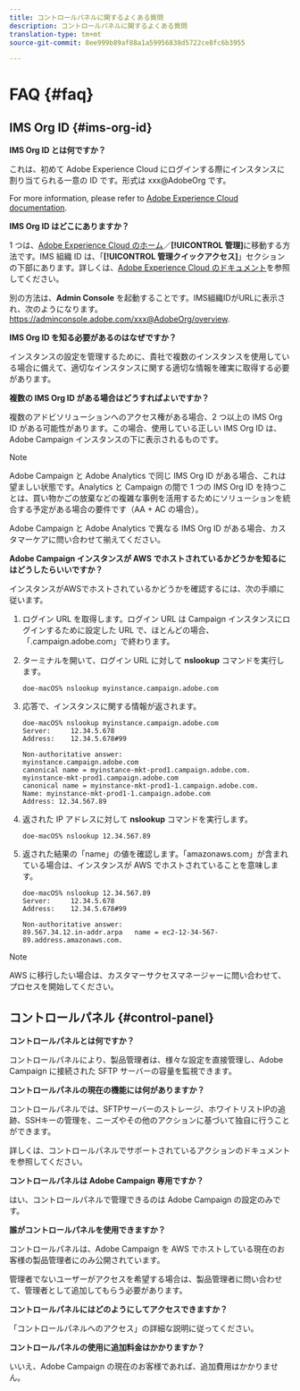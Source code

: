 ```yaml
---
title: コントロールパネルに関するよくある質問
description: コントロールパネルに関するよくある質問
translation-type: tm+mt
source-git-commit: 8ee999b89af88a1a59956838d5722ce8fc6b3955

---
```



# FAQ {#faq}

## IMS Org ID {#ims-org-id}

**IMS Org ID とは何ですか？**

これは、初めて Adobe Experience Cloud にログインする際にインスタンスに割り当てられる一意の ID です。形式は xxx@AdobeOrg です。

For more information, please refer to [Adobe Experience Cloud documentation](https://marketing.adobe.com/resources/help/en_US/mcloud/organizations.html).

**IMS Org ID はどこにありますか？**


1 つは、[Adobe Experience Cloud のホーム](https://exc-login.experiencecloud.adobe.com/exc-content/login.html?prefixtenantid=amc)／**[!UICONTROL 管理]**&#x200B;に移動する方法です。IMS 組織 ID は、「**[!UICONTROL 管理クイックアクセス]**」セクションの下部にあります。詳しくは、[Adobe Experience Cloud のドキュメント](https://marketing.adobe.com/resources/help/en_US/mcloud/organizations.html)を参照してください。

別の方法は、**Admin Console** を起動することです。IMS組織IDがURLに表示され、次のようになります。https://adminconsole.adobe.com/xxx@AdobeOrg/overview.

**IMS Org ID を知る必要があるのはなぜですか？**


インスタンスの設定を管理するために、貴社で複数のインスタンスを使用している場合に備えて、適切なインスタンスに関する適切な情報を確実に取得する必要があります。

**複数の IMS Org ID がある場合はどうすればよいですか？**

複数のアドビソリューションへのアクセス権がある場合、2 つ以上の IMS Org ID がある可能性があります。この場合、使用している正しい IMS Org ID は、Adobe Campaign インスタンスの下に表示されるものです。

>[!NOTE]
>
>Adobe Campaign と Adobe Analytics で同じ IMS Org ID がある場合、これは望ましい状態です。Analytics と Campaign の間で 1 つの IMS Org ID を持つことは、買い物かごの放棄などの複雑な事例を活用するためにソリューションを統合する予定がある場合の要件です（AA + AC の場合）。
>
>Adobe Campaign と Adobe Analytics で異なる IMS Org ID がある場合、カスタマーケアに問い合わせて揃えてください。

**Adobe Campaign インスタンスが AWS でホストされているかどうかを知るにはどうしたらいいですか？**

インスタンスがAWSでホストされているかどうかを確認するには、次の手順に従います。

1. ログイン URL を取得します。ログイン URL は Campaign インスタンスにログインするために設定した URL で、ほとんどの場合、「.campaign.adobe.com」で終わります。
1. ターミナルを開いて、ログイン URL に対して **nslookup** コマンドを実行します。

   `doe-macOS% nslookup myinstance.campaign.adobe.com`

1. 応答で、インスタンスに関する情報が返されます。

   ```
   doe-macOS% nslookup myinstance.campaign.adobe.com
   Server:     12.34.5.678
   Address:    12.34.5.678#99
   
   Non-authoritative answer:
   myinstance.campaign.adobe.com
   canonical name = myinstance-mkt-prod1.campaign.adobe.com.
   myinstance-mkt-prod1.campaign.adobe.com
   canonical name = myinstance-mkt-prod1-1.campaign.adobe.com.
   Name: myinstance-mkt-prod1-1.campaign.adobe.com
   Address: 12.34.567.89
   ```

1. 返された IP アドレスに対して **nslookup** コマンドを実行します。

   `doe-macOS% nslookup 12.34.567.89`

1. 返された結果の「name」の値を確認します。「amazonaws.com」が含まれている場合は、インスタンスが AWS でホストされていることを意味します。

   ```
   doe-macOS% nslookup 12.34.567.89
   Server:     12.34.5.678
   Address:    12.34.5.678#99
   
   Non-authoritative answer:
   89.567.34.12.in-addr.arpa   name = ec2-12-34-567-89.address.amazonaws.com.
   ```

>[!NOTE]
>
>AWS に移行したい場合は、カスタマーサクセスマネージャーに問い合わせて、プロセスを開始してください。

## コントロールパネル {#control-panel}

**コントロールパネルとは何ですか？**

コントロールパネルにより、製品管理者は、様々な設定を直接管理し、Adobe Campaign に接続された SFTP サーバーの容量を監視できます。

**コントロールパネルの現在の機能には何がありますか？**


コントロールパネルでは、SFTPサーバーのストレージ、ホワイトリストIPの追跡、SSHキーの管理を、ニーズやその他のアクションに基づいて独自に行うことができます。

詳しくは、コントロールパネルでサポートされているアクションのドキュメントを参照してください。

**コントロールパネルは Adobe Campaign 専用ですか？**

はい、コントロールパネルで管理できるのは Adobe Campaign の設定のみです。

**誰がコントロールパネルを使用できますか？**

コントロールパネルは、Adobe Campaign を AWS でホストしている現在のお客様の製品管理者にのみ公開されています。

管理者でないユーザーがアクセスを希望する場合は、製品管理者に問い合わせて、管理者として追加してもらう必要があります。

**コントロールパネルにはどのようにしてアクセスできますか？**

「コントロールパネルへのアクセス」の詳細な説明に従ってください。

**コントロールパネルの使用に追加料金はかかりますか？**

いいえ、Adobe Campaign の現在のお客様であれば、追加費用はかかりません。
